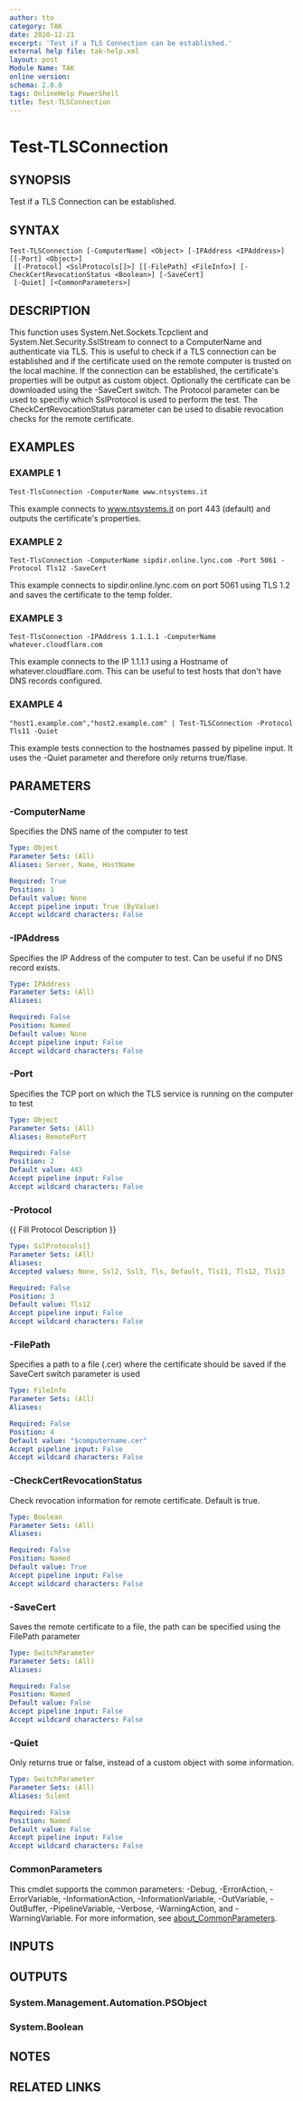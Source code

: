 ```yaml
---
author: tto
category: TAK
date: 2020-12-21
excerpt: 'Test if a TLS Connection can be established.'
external help file: tak-help.xml
layout: post
Module Name: TAK
online version:
schema: 2.0.0
tags: OnlineHelp PowerShell
title: Test-TLSConnection
---
```


# Test-TLSConnection

## SYNOPSIS
Test if a TLS Connection can be established.

## SYNTAX

```
Test-TLSConnection [-ComputerName] <Object> [-IPAddress <IPAddress>] [[-Port] <Object>]
 [[-Protocol] <SslProtocols[]>] [[-FilePath] <FileInfo>] [-CheckCertRevocationStatus <Boolean>] [-SaveCert]
 [-Quiet] [<CommonParameters>]
```

## DESCRIPTION
This function uses System.Net.Sockets.Tcpclient and System.Net.Security.SslStream to connect to a ComputerName and
authenticate via TLS.
This is useful to check if a TLS connection can be established and if the certificate used on
the remote computer is trusted on the local machine.
If the connection can be established, the certificate's properties will be output as custom object.
Optionally the certificate can be downloaded using the -SaveCert switch.
The Protocol parameter can be used to specifiy which SslProtocol is used to perform the test.
The CheckCertRevocationStatus parameter
can be used to disable revocation checks for the remote certificate.

## EXAMPLES

### EXAMPLE 1
```
Test-TlsConnection -ComputerName www.ntsystems.it
```

This example connects to www.ntsystems.it on port 443 (default) and outputs the certificate's properties.

### EXAMPLE 2
```
Test-TlsConnection -ComputerName sipdir.online.lync.com -Port 5061 -Protocol Tls12 -SaveCert
```

This example connects to sipdir.online.lync.com on port 5061 using TLS 1.2 and saves the certificate to the temp folder.

### EXAMPLE 3
```
Test-TlsConnection -IPAddress 1.1.1.1 -ComputerName whatever.cloudflare.com
```

This example connects to the IP 1.1.1.1 using a Hostname of whatever.cloudflare.com.
This can be useful to test hosts that don't have DNS records configured.

### EXAMPLE 4
```
"host1.example.com","host2.example.com" | Test-TLSConnection -Protocol Tls11 -Quiet
```

This example tests connection to the hostnames passed by pipeline input.
It uses the -Quiet parameter and therefore only returns true/flase.

## PARAMETERS

### -ComputerName
Specifies the DNS name of the computer to test

```yaml
Type: Object
Parameter Sets: (All)
Aliases: Server, Name, HostName

Required: True
Position: 1
Default value: None
Accept pipeline input: True (ByValue)
Accept wildcard characters: False
```

### -IPAddress
Specifies the IP Address of the computer to test.
Can be useful if no DNS record exists.

```yaml
Type: IPAddress
Parameter Sets: (All)
Aliases:

Required: False
Position: Named
Default value: None
Accept pipeline input: False
Accept wildcard characters: False
```

### -Port
Specifies the TCP port on which the TLS service is running on the computer to test

```yaml
Type: Object
Parameter Sets: (All)
Aliases: RemotePort

Required: False
Position: 2
Default value: 443
Accept pipeline input: False
Accept wildcard characters: False
```

### -Protocol
{{ Fill Protocol Description }}

```yaml
Type: SslProtocols[]
Parameter Sets: (All)
Aliases:
Accepted values: None, Ssl2, Ssl3, Tls, Default, Tls11, Tls12, Tls13

Required: False
Position: 3
Default value: Tls12
Accept pipeline input: False
Accept wildcard characters: False
```

### -FilePath
Specifies a path to a file (.cer) where the certificate should be saved if the SaveCert switch parameter is used

```yaml
Type: FileInfo
Parameter Sets: (All)
Aliases:

Required: False
Position: 4
Default value: "$computername.cer"
Accept pipeline input: False
Accept wildcard characters: False
```

### -CheckCertRevocationStatus
Check revocation information for remote certificate.
Default is true.

```yaml
Type: Boolean
Parameter Sets: (All)
Aliases:

Required: False
Position: Named
Default value: True
Accept pipeline input: False
Accept wildcard characters: False
```

### -SaveCert
Saves the remote certificate to a file, the path can be specified using the FilePath parameter

```yaml
Type: SwitchParameter
Parameter Sets: (All)
Aliases:

Required: False
Position: Named
Default value: False
Accept pipeline input: False
Accept wildcard characters: False
```

### -Quiet
Only returns true or false, instead of a custom object with some information.

```yaml
Type: SwitchParameter
Parameter Sets: (All)
Aliases: Silent

Required: False
Position: Named
Default value: False
Accept pipeline input: False
Accept wildcard characters: False
```

### CommonParameters
This cmdlet supports the common parameters: -Debug, -ErrorAction, -ErrorVariable, -InformationAction, -InformationVariable, -OutVariable, -OutBuffer, -PipelineVariable, -Verbose, -WarningAction, and -WarningVariable. For more information, see [about_CommonParameters](http://go.microsoft.com/fwlink/?LinkID=113216).

## INPUTS

## OUTPUTS

### System.Management.Automation.PSObject
### System.Boolean
## NOTES

## RELATED LINKS
